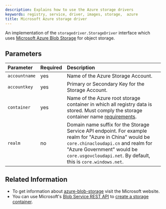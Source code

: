 ```yaml
---
description: Explains how to use the Azure storage drivers
keywords: registry, service, driver, images, storage,  azure
title: Microsoft Azure storage driver
---
```


An implementation of the `storagedriver.StorageDriver` interface which uses [Microsoft Azure Blob Storage](http://azure.microsoft.com/en-us/services/storage/) for object storage.

## Parameters

| Parameter     | Required | Description                                                                                                                                                                                                                                                         |
|:--------------|:---------|:--------------------------------------------------------------------------------------------------------------------------------------------------------------------------------------------------------------------------------------------------------------------|
| `accountname` | yes      | Name of the Azure Storage Account.                                                                                                                                                                                                                                  |
| `accountkey`  | yes      | Primary or Secondary Key for the Storage Account.                                                                                                                                                                                                                   |
| `container`   | yes      | Name of the Azure root storage container in which all registry data is stored. Must comply the storage container name [requirements](https://docs.microsoft.com/rest/api/storageservices/fileservices/naming-and-referencing-containers--blobs--and-metadata). |
| `realm`       | no       | Domain name suffix for the Storage Service API endpoint. For example realm for "Azure in China" would be `core.chinacloudapi.cn` and realm for "Azure Government" would be `core.usgovcloudapi.net`. By default, this is `core.windows.net`.                        |


## Related Information

* To get information about
[azure-blob-storage](http://azure.microsoft.com/en-us/services/storage/) visit
the Microsoft website.
* You can use Microsoft's [Blob Service REST API](https://msdn.microsoft.com/en-us/library/azure/dd135733.aspx) to [create a storage container](https://msdn.microsoft.com/en-us/library/azure/dd179468.aspx).
